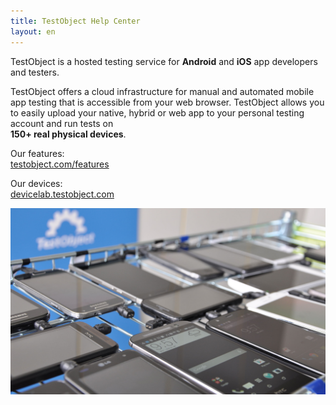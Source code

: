 ```yaml
---
title: TestObject Help Center
layout: en
---
```


TestObject is a hosted testing service for **Android** and **iOS** app developers and testers.

TestObject offers a cloud infrastructure for manual and automated mobile app testing that is accessible from your web browser. TestObject allows you to easily upload your native, hybrid or web app to your personal testing account and run tests on <br> **150+ real physical devices**.

Our features:<br>
<a href="https://testobject.com/features">testobject.com/features</a>

Our devices:<br>
<a href="https://devicelab.testobject.com">devicelab.testobject.com</a>

<img class="center shadow" src="/img/first-impressions/devicepool-photo.jpg">
